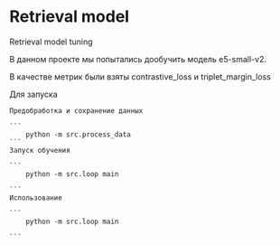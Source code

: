 # Retrieval model
Retrieval model tuning

В данном проекте мы попытались дообучить модель e5-small-v2.

В качестве метрик были взяты contrastive_loss и triplet_margin_loss

Для запуска 

    
    Предобработка и сохранение данных
    
    ```
        python -m src.process_data
    ```
    Запуск обучения 
    
    ```
        python -m src.loop main

    ```
    Использование 
    
    ```
        python -m src.loop main

    ```


